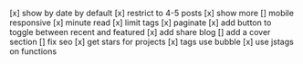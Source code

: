 [x] show by date by default
[x] restrict to 4-5 posts
[x] show more
[] mobile responsive
[x] minute read
[x] limit tags
[x] paginate
[x] add button to toggle between recent and featured
[x] add share blog
[] add a cover section
[] fix seo
[x] get stars for projects
[x] tags use bubble
[x] use jstags on functions
